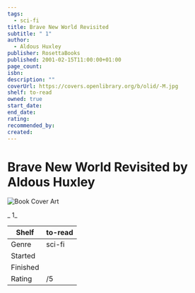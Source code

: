 ```yaml
---
tags:
  - sci-fi
title: Brave New World Revisited
subtitle: " 1"
author:
  - Aldous Huxley
publisher: RosettaBooks
published: 2001-02-15T11:00:00+01:00
page_count: 
isbn: 
description: ""
coverUrl: https://covers.openlibrary.org/b/olid/-M.jpg
shelf: to-read
owned: true
start_date: 
end_date: 
rating: 
recommended_by: 
created: 
---
```


# Brave New World Revisited by Aldous Huxley

![Book Cover Art](https://covers.openlibrary.org/b/olid/-M.jpg)

_ 1_

| Shelf | to-read |
| --- | --- |
| Genre | sci-fi |
| Started |  |
| Finished |  |
| Rating | /5 |

